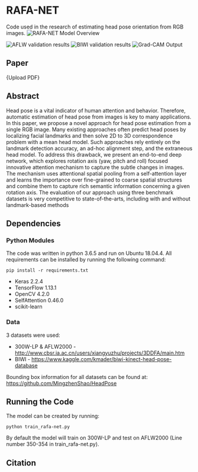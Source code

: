 # RAFA-NET
Code used in the research of estimating head pose orientation from RGB images.
![RAFA-NET Model Overview](https://github.com/ZWharton15/RAFA-NET-1/blob/master/doc/RAFA_model_overview.png?raw=true)

![AFLW validation results](https://github.com/ZWharton15/RAFA-NET-1/blob/master/doc/Table1.JPG?raw=true)
![BIWI validation results](https://github.com/ZWharton15/RAFA-NET-1/blob/master/doc/Table2.JPG?raw=true)
![Grad-CAM Output](https://github.com/ZWharton15/RAFA-NET-1/blob/master/doc/Grad-CAM.png?raw=true)

## Paper
{Upload PDF}

## Abstract
Head pose is a vital indicator of human attention and behavior. Therefore, automatic estimation of head pose from images is key to many applications. In this paper, we propose a novel approach for head pose estimation from a single RGB image. Many existing approaches often predict head poses by localizing facial landmarks and then solve 2D to 3D correspondence problem with a mean head model. Such approaches rely entirely on the landmark detection accuracy, an ad-hoc alignment step, and the extraneous head model. To address this drawback, we present an end-to-end deep network, which explores rotation axis (yaw, pitch and roll) focused innovative attention mechanism to capture the subtle changes in images. The mechanism uses attentional spatial pooling from a self-attention layer and learns the importance over fine-grained to coarse spatial structures and combine them to capture rich semantic information concerning a given rotation axis. The evaluation of our approach using three benchmark datasets is very competitive to state-of-the-arts, including with and without landmark-based methods

## Dependencies
### Python Modules
The code was written in python 3.6.5 and run on Ubuntu 18.04.4. All requirements can be installed by running the following command:
```
pip install -r requirements.txt
```
* Keras 2.2.4
* TensorFlow 1.13.1
* OpenCV 4.2.0
* SelfAttention 0.46.0
* scikit-learn

### Data
3 datasets were used:
* 300W-LP & AFLW2000 - http://www.cbsr.ia.ac.cn/users/xiangyuzhu/projects/3DDFA/main.htm
* BIWI - https://www.kaggle.com/kmader/biwi-kinect-head-pose-database

Bounding box information for all datasets can be found at: https://github.com/MingzhenShao/HeadPose

## Running the Code
The model can be created by running:
```
python train_rafa-net.py
```
By default the model will train on 300W-LP and test on AFLW2000 (Line number 350-354 in train_rafa-net.py).

## Citation
